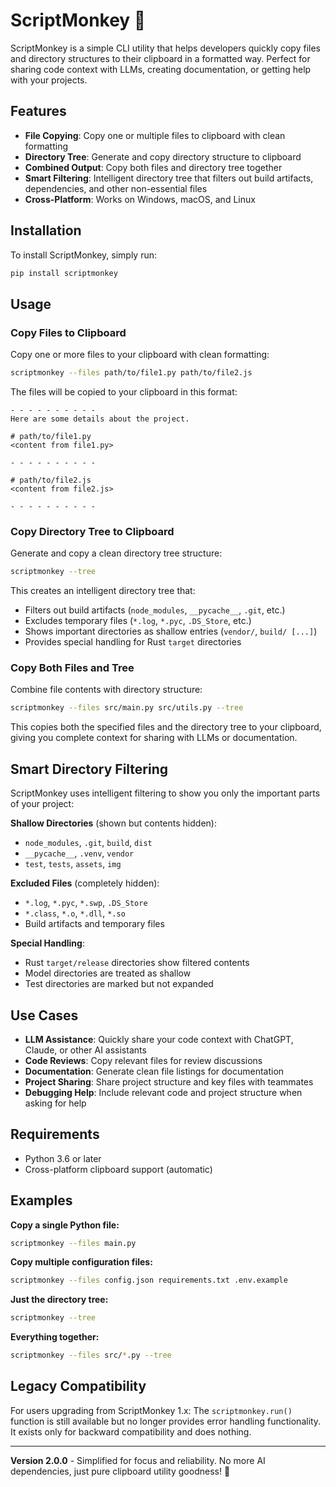 # ScriptMonkey 🐒

ScriptMonkey is a simple CLI utility that helps developers quickly copy files and directory structures to their clipboard in a formatted way. Perfect for sharing code context with LLMs, creating documentation, or getting help with your projects.

## Features
- **File Copying**: Copy one or multiple files to clipboard with clean formatting
- **Directory Tree**: Generate and copy directory structure to clipboard  
- **Combined Output**: Copy both files and directory tree together
- **Smart Filtering**: Intelligent directory tree that filters out build artifacts, dependencies, and other non-essential files
- **Cross-Platform**: Works on Windows, macOS, and Linux

## Installation

To install ScriptMonkey, simply run:

```bash
pip install scriptmonkey
```

## Usage

### Copy Files to Clipboard

Copy one or more files to your clipboard with clean formatting:

```bash
scriptmonkey --files path/to/file1.py path/to/file2.js
```

The files will be copied to your clipboard in this format:
```
- - - - - - - - - -
Here are some details about the project.

# path/to/file1.py
<content from file1.py>

- - - - - - - - - -

# path/to/file2.js
<content from file2.js>

- - - - - - - - - -
```

### Copy Directory Tree to Clipboard

Generate and copy a clean directory tree structure:

```bash
scriptmonkey --tree
```

This creates an intelligent directory tree that:
- Filters out build artifacts (`node_modules`, `__pycache__`, `.git`, etc.)
- Excludes temporary files (`*.log`, `*.pyc`, `.DS_Store`, etc.)
- Shows important directories as shallow entries (`vendor/`, `build/ [...]`)
- Provides special handling for Rust `target` directories

### Copy Both Files and Tree

Combine file contents with directory structure:

```bash
scriptmonkey --files src/main.py src/utils.py --tree
```

This copies both the specified files and the directory tree to your clipboard, giving you complete context for sharing with LLMs or documentation.

## Smart Directory Filtering

ScriptMonkey uses intelligent filtering to show you only the important parts of your project:

**Shallow Directories** (shown but contents hidden):
- `node_modules`, `.git`, `build`, `dist`
- `__pycache__`, `.venv`, `vendor`
- `test`, `tests`, `assets`, `img`

**Excluded Files** (completely hidden):
- `*.log`, `*.pyc`, `*.swp`, `.DS_Store`
- `*.class`, `*.o`, `*.dll`, `*.so`
- Build artifacts and temporary files

**Special Handling**:
- Rust `target/release` directories show filtered contents
- Model directories are treated as shallow
- Test directories are marked but not expanded

## Use Cases

- **LLM Assistance**: Quickly share your code context with ChatGPT, Claude, or other AI assistants
- **Code Reviews**: Copy relevant files for review discussions  
- **Documentation**: Generate clean file listings for documentation
- **Project Sharing**: Share project structure and key files with teammates
- **Debugging Help**: Include relevant code and project structure when asking for help

## Requirements
- Python 3.6 or later
- Cross-platform clipboard support (automatic)

## Examples

**Copy a single Python file:**
```bash
scriptmonkey --files main.py
```

**Copy multiple configuration files:**
```bash  
scriptmonkey --files config.json requirements.txt .env.example
```

**Just the directory tree:**
```bash
scriptmonkey --tree
```

**Everything together:**
```bash
scriptmonkey --files src/*.py --tree
```

## Legacy Compatibility

For users upgrading from ScriptMonkey 1.x: The `scriptmonkey.run()` function is still available but no longer provides error handling functionality. It exists only for backward compatibility and does nothing.

---

**Version 2.0.0** - Simplified for focus and reliability. No more AI dependencies, just pure clipboard utility goodness! 🐒
